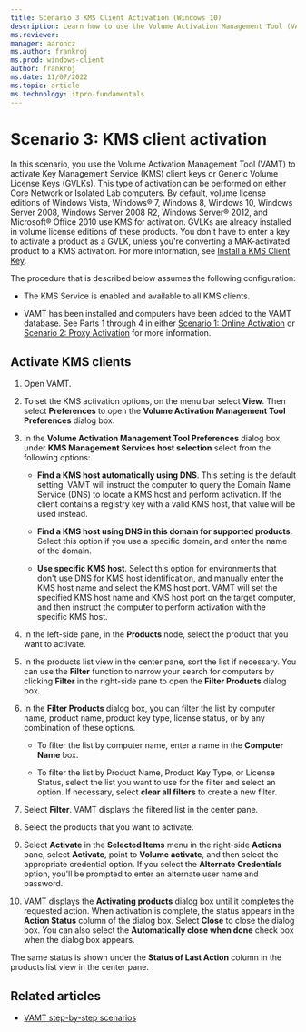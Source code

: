 ```yaml
---
title: Scenario 3 KMS Client Activation (Windows 10)
description: Learn how to use the Volume Activation Management Tool (VAMT) to activate Key Management Service (KMS) client keys or Generic Volume License Keys (GVLKs).
ms.reviewer: 
manager: aaroncz
ms.author: frankroj
ms.prod: windows-client
author: frankroj
ms.date: 11/07/2022
ms.topic: article
ms.technology: itpro-fundamentals
---
```


# Scenario 3: KMS client activation

In this scenario, you use the Volume Activation Management Tool (VAMT) to activate Key Management Service (KMS) client keys or Generic Volume License Keys (GVLKs). This type of activation can be performed on either Core Network or Isolated Lab computers. By default, volume license editions of Windows Vista, Windows® 7, Windows 8, Windows 10, Windows Server 2008, Windows Server 2008 R2, Windows Server® 2012, and Microsoft® Office 2010 use KMS for activation. GVLKs are already installed in volume license editions of these products. You don't have to enter a key to activate a product as a GVLK, unless you're converting a MAK-activated product to a KMS activation. For more information, see [Install a KMS Client Key](install-kms-client-key-vamt.md).

The procedure that is described below assumes the following configuration:

- The KMS Service is enabled and available to all KMS clients.

- VAMT has been installed and computers have been added to the VAMT database. See Parts 1 through 4 in either [Scenario 1: Online Activation](scenario-online-activation-vamt.md) or [Scenario 2: Proxy Activation](scenario-proxy-activation-vamt.md) for more information.

## Activate KMS clients

1. Open VAMT.

2. To set the KMS activation options, on the menu bar select **View**. Then select **Preferences** to open the **Volume Activation Management Tool Preferences** dialog box.

3. In the **Volume Activation Management Tool Preferences** dialog box, under **KMS Management Services host selection** select from the following options:

    - **Find a KMS host automatically using DNS**. This setting is the default setting. VAMT will instruct the computer to query the Domain Name Service (DNS) to locate a KMS host and perform activation. If the client contains a registry key with a valid KMS host, that value will be used instead.

    - **Find a KMS host using DNS in this domain for supported products**. Select this option if you use a specific domain, and enter the name of the domain.

    - **Use specific KMS host**. Select this option for environments that don't use DNS for KMS host identification, and manually enter the KMS host name and select the KMS host port. VAMT will set the specified KMS host name and KMS host port on the target computer, and then instruct the computer to perform activation with the specific KMS host.

4. In the left-side pane, in the **Products** node, select the product that you want to activate.

5. In the products list view in the center pane, sort the list if necessary. You can use the **Filter** function to narrow your search for computers by clicking **Filter** in the right-side pane to open the **Filter Products** dialog box.

6. In the **Filter Products** dialog box, you can filter the list by computer name, product name, product key type, license status, or by any combination of these options.
    - To filter the list by computer name, enter a name in the **Computer Name** box.

    - To filter the list by Product Name, Product Key Type, or License Status, select the list you want to use for the filter and select an option. If necessary, select **clear all filters** to create a new filter.

7. Select **Filter**. VAMT displays the filtered list in the center pane.

8. Select the products that you want to activate.

9. Select **Activate** in the **Selected Items** menu in the right-side **Actions** pane, select **Activate**, point to **Volume activate**, and then select the appropriate credential option. If you select the **Alternate Credentials** option, you'll be prompted to enter an alternate user name and password.

10. VAMT displays the **Activating products** dialog box until it completes the requested action. When activation is complete, the status appears in the **Action Status** column of the dialog box. Select **Close** to close the dialog box. You can also select the **Automatically close when done** check box when the dialog box appears.

The same status is shown under the **Status of Last Action** column in the products list view in the center pane.

## Related articles

- [VAMT step-by-step scenarios](vamt-step-by-step.md)
